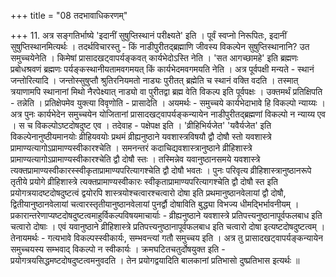 +++
title = "08 तदभावाधिकरणम्"

+++
11. अत्र सङ्गतिर्भाष्ये 'इदानीं सुषुप्तिस्थानं परीक्ष्यते' इति । पूर्वं स्वप्नो निरूपितः, इदानीं सुषुप्तिस्थानमित्यर्थः । तदर्थविचारस्तु - किं नाडीपुरीतद्ब्रह्माणि जीवस्य विकल्पेन सुषुप्तिस्थानानि? उत समुच्चयेनेति । किमेषां प्रासादखट्वापर्यङ्कवत् कार्यभेदोऽस्ति नेति । 'सत आगच्छामहे' इति ब्रह्मणः प्रबोधश्रवणं ब्रह्मणः पर्यङ्कस्थानीयतामवगमयत् किं कार्यभेदमवगमयति नेति । अत्र पूर्वपक्षी मन्यते - स्थानं जन्तोरित्यादि । जन्तोस्सुषुप्तौ श्रुतिरनियमतो नाड्यः पुरीतत् ब्रह्मेति च स्थानं वक्ति वदति । तस्मात् त्रयाणामपि स्थानानां मिथो नैरपेक्ष्यात् नाड्यो वा पुरीतद्वा ब्रह्म वेति विकल्प इति पूर्वपक्षः । उक्तमर्थं प्रतिक्षिपति - तन्नेति । प्रतिक्षेपमेव युक्त्या विवृणोति - प्रासादेति । अयमर्थः - समुच्चये कार्यभेदाभावे हि विकल्पो न्याय्यः । अत्र पुनः कार्यभेदेन समुच्चयेन योजितानां प्रासादखट्वापर्यङ्कन्यायेन नाडीपुरीतद्ब्रह्मणां विकल्पो न न्याय्य एव । स च विकल्पोऽष्टदोषदुष्ट एव । तदेवाह - पक्षेपक्ष इति । 'व्रीहिभिर्यजेत' 'यवैर्यजेत' इति विकल्पेनानुष्ठीयमानयोः व्रीहियवयोः प्रथमं व्रीह्यनुष्ठाने यवशास्त्रविषयौ द्वौ दोषौ स्तो यवशास्त्रे प्रामाण्यत्यागोऽप्रामाण्यस्वीकारश्चेति । समनन्तरं कदाचिद्यवशास्त्रानुष्ठाने व्रीहिशास्त्रे प्रामाण्यत्यागोऽप्रामाण्यस्वीकारश्चेति द्वौ दोषौ स्तः । तस्मिन्नेव यवानुष्ठानसमये यवशास्त्रे त्यक्तप्रामाण्यस्वीकारस्स्वीकृताप्रामाण्यपरित्यागश्चेति द्वौ दोषौ भवतः । पुनः परिवृत्य व्रीहिशास्त्रानुष्ठानरूपे तृतीये प्रयोगे व्रीहिशास्त्रे त्यक्तप्रामाण्यस्वीकारः स्वीकृताप्रामाण्यपरित्यागश्चेति द्वौ दोषौ स्त इति प्रयोगत्रयादष्टदोषदुष्टत्वं द्वयोरपि शास्त्रयोश्चत्वारश्चत्वारो दोषा इति प्रथमानुष्ठानवेलायां द्वौ दोषौ, द्वितीयानुष्ठानवेलायां चत्वारस्तृतीयानुष्ठानवेलायां पुनर्द्वौ दोषाविति बुद्ध्या विभज्य धीमद्भिर्भावनीयम् । प्रकारान्तरेणाप्यष्टदोषदुष्टत्वमाहुर्विकल्पविषयमाचार्याः - व्रीह्यनुष्ठाने यवशास्त्रे प्रतिपत्त्यनुष्ठानापूर्वफलबाध इति चत्वारो दोषाः । एवं यवानुष्ठाने व्रीहिशास्त्रे प्रतिपत्त्यनुष्ठानापूर्वफलबाध इति चत्वारो दोषा इत्यष्टदोषदुष्टत्वम् । तेनायमर्थः - गत्यभावे विकल्पस्स्वीकार्यः, सम्भवन्त्यां गतौ समुच्चय इति । अत्र तु प्रासादखट्वापर्यङ्कन्यायेन समुच्चयस्य सम्भवाद् विकल्पो न स्वीकार्यः । क्रमघटितचतुर्दोषयुक्त इति - प्रयोगत्रयसिद्धमष्टदोषदुष्टत्वमनुवदति । तेन प्रयोगद्वयादिति बालकानां प्रतिभासो दुष्प्रतिभास इत्यर्थः ॥